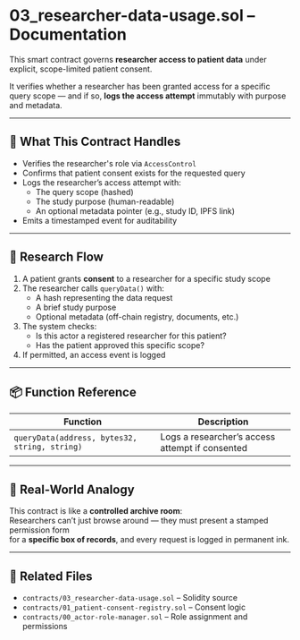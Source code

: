 # 03_researcher-data-usage.sol – Documentation

This smart contract governs **researcher access to patient data** under explicit, scope-limited patient consent.

It verifies whether a researcher has been granted access for a specific query scope — and if so, **logs the access attempt** immutably with purpose and metadata.

---

## 🧠 What This Contract Handles

- Verifies the researcher's role via `AccessControl`
- Confirms that patient consent exists for the requested query
- Logs the researcher’s access attempt with:
  - The query scope (hashed)
  - The study purpose (human-readable)
  - An optional metadata pointer (e.g., study ID, IPFS link)
- Emits a timestamped event for auditability

---

## 🔐 Research Flow

1. A patient grants **consent** to a researcher for a specific study scope
2. The researcher calls `queryData()` with:
   - A hash representing the data request
   - A brief study purpose
   - Optional metadata (off-chain registry, documents, etc.)
3. The system checks:
   - Is this actor a registered researcher for this patient?
   - Has the patient approved this specific scope?
4. If permitted, an access event is logged

---

## 📦 Function Reference

| Function | Description |
|----------|-------------|
| `queryData(address, bytes32, string, string)` | Logs a researcher’s access attempt if consented |

---

## 🧱 Real-World Analogy

This contract is like a **controlled archive room**:  
Researchers can’t just browse around — they must present a stamped permission form  
for a **specific box of records**, and every request is logged in permanent ink.

---

## 📂 Related Files

- `contracts/03_researcher-data-usage.sol` – Solidity source
- `contracts/01_patient-consent-registry.sol` – Consent logic
- `contracts/00_actor-role-manager.sol` – Role assignment and permissions
